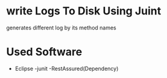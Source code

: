 # write Logs To Disk Using Juint
generates different log by its method names

# Used Software
 - Eclipse
 -junit
 -RestAssured(Dependency)
 
 
